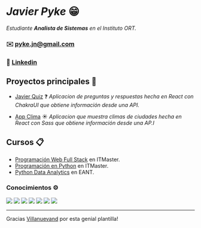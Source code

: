 # _Javier Pyke_ 😁

_Estudiante **Analista de Sistemas** en el Instituto ORT._

### ✉️ pyke.jn@gmail.com
### 🔨 [Linkedin](https://www.linkedin.com/in/javierpyke/)

## Proyectos principales 🚀

* [Javier Quiz](https://github.com/javierpyke/blackbox-vision-challenge) ❓
_Aplicacion de preguntas y respuestas hecha en React con ChakraUI que obtiene información desde una API._

* [App Clima](https://github.com/javierpyke/app-clima) ☀️
_Aplicacion que muestra climas de ciudades hecha en React con Sass que obtiene información desde una AP.I_

## Cursos 📋

* [Programación Web Full Stack](https://www.itmaster.com.ar/carreras/programador-web) en ITMaster.
* [Programación en Python](https://www.itmaster.com.ar/cursos/curso-python) en ITMaster.
* [Python Data Analytics](https://eant.tech/escuela-de-ciencias-de-datos/programas/python-data-analytics) en EANT.

### Conocimientos ⚙️
![](https://img.shields.io/badge/%3E-React-blue) ![](https://img.shields.io/badge/%3E-NodeJs-succes) ![](https://img.shields.io/badge/%3E-JavaScript-yellow) ![](https://img.shields.io/badge/%3E-HTML-important) ![](https://img.shields.io/badge/%3E-CSS-blue) ![](https://img.shields.io/badge/%3E-Python-blue) ![](https://img.shields.io/badge/%3E-Pandas-9cf)


---
Gracias [Villanuevand](https://github.com/Villanuevand) por esta genial plantilla!
